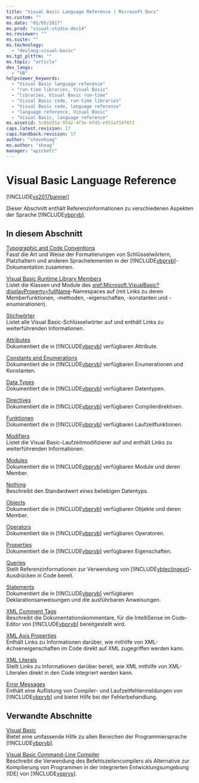 ```yaml
---
title: "Visual Basic Language Reference | Microsoft Docs"
ms.custom: ""
ms.date: "01/05/2017"
ms.prod: "visual-studio-dev14"
ms.reviewer: ""
ms.suite: ""
ms.technology: 
  - "devlang-visual-basic"
ms.tgt_pltfrm: ""
ms.topic: "article"
dev_langs: 
  - "VB"
helpviewer_keywords: 
  - "Visual Basic language reference"
  - "run-time libraries, Visual Basic"
  - "libraries, Visual Basic run-time"
  - "Visual Basic code, run-time libraries"
  - "Visual Basic code, language reference"
  - "language reference, Visual Basic"
  - "Visual Basic, language reference"
ms.assetid: 5c6bd31a-9542-4f3e-bfd5-e951af58f0f2
caps.latest.revision: 17
caps.handback.revision: 17
author: "stevehoag"
ms.author: "shoag"
manager: "wpickett"
---
```

# Visual Basic Language Reference
[!INCLUDE[vs2017banner](../../visual-basic/developing-apps/includes/vs2017banner.md)]

Dieser Abschnitt enthält Referenzinformationen zu verschiedenen Aspekten der Sprache [!INCLUDE[vbprvb](../../csharp/programming-guide/concepts/linq/includes/vbprvb-md.md)].  
  
## In diesem Abschnitt  
 [Typographic and Code Conventions](../../visual-basic/language-reference/typographic-and-code-conventions.md)  
 Fasst die Art und Weise der Formatierungen von Schlüsselwörtern, Platzhaltern und anderen Sprachelementen in der [!INCLUDE[vbprvb](../../csharp/programming-guide/concepts/linq/includes/vbprvb-md.md)]\-Dokumentation zusammen.  
  
 [Visual Basic Runtime Library Members](../../visual-basic/language-reference/runtime-library-members.md)  
 Listet die Klassen und Module des <xref:Microsoft.VisualBasic?displayProperty=fullName>\-Namespaces auf \(mit Links zu deren Memberfunktionen, \-methoden, \-eigenschaften, \-konstanten und \-enumerationen\).  
  
 [Stichwörter](../../visual-basic/language-reference/keywords/index.md)  
 Listet alle Visual Basic\-Schlüsselwörter auf und enthält Links zu weiterführenden Informationen.  
  
 [Attributes](../../visual-basic/language-reference/attributes.md)  
 Dokumentiert die in [!INCLUDE[vbprvb](../../csharp/programming-guide/concepts/linq/includes/vbprvb-md.md)] verfügbaren Attribute.  
  
 [Constants and Enumerations](../../visual-basic/language-reference/constants-and-enumerations.md)  
 Dokumentiert die in [!INCLUDE[vbprvb](../../csharp/programming-guide/concepts/linq/includes/vbprvb-md.md)] verfügbaren Enumerationen und Konstanten.  
  
 [Data Types](../../visual-basic/language-reference/data-types/data-type-summary.md)  
 Dokumentiert die in [!INCLUDE[vbprvb](../../csharp/programming-guide/concepts/linq/includes/vbprvb-md.md)] verfügbaren Datentypen.  
  
 [Directives](../../visual-basic/language-reference/directives/directives.md)  
 Dokumentiert die in [!INCLUDE[vbprvb](../../csharp/programming-guide/concepts/linq/includes/vbprvb-md.md)] verfügbaren Compilerdirektiven.  
  
 [Funktionen](../../visual-basic/language-reference/functions/index.md)  
 Dokumentiert die in [!INCLUDE[vbprvb](../../csharp/programming-guide/concepts/linq/includes/vbprvb-md.md)] verfügbaren Laufzeitfunktionen.  
  
 [Modifiers](../../visual-basic/language-reference/modifiers/index.md)  
 Listet die Visual Basic\-Laufzeitmodifizierer auf und enthält Links zu weiterführenden Informationen.  
  
 [Modules](../../visual-basic/language-reference/modules.md)  
 Dokumentiert die in [!INCLUDE[vbprvb](../../csharp/programming-guide/concepts/linq/includes/vbprvb-md.md)] verfügbaren Module und deren Member.  
  
 [Nothing](../../visual-basic/language-reference/nothing.md)  
 Beschreibt den Standardwert eines beliebigen Datentyps.  
  
 [Objects](../../visual-basic/language-reference/objects/index.md)  
 Dokumentiert die in [!INCLUDE[vbprvb](../../csharp/programming-guide/concepts/linq/includes/vbprvb-md.md)] verfügbaren Objekte und deren Member.  
  
 [Operators](../../visual-basic/language-reference/operators/index.md)  
 Dokumentiert die in [!INCLUDE[vbprvb](../../csharp/programming-guide/concepts/linq/includes/vbprvb-md.md)] verfügbaren Operatoren.  
  
 [Properties](../../visual-basic/language-reference/properties.md)  
 Dokumentiert die in [!INCLUDE[vbprvb](../../csharp/programming-guide/concepts/linq/includes/vbprvb-md.md)] verfügbaren Eigenschaften.  
  
 [Queries](../../visual-basic/language-reference/queries/queries.md)  
 Stellt Referenzinformationen zur Verwendung von [!INCLUDE[vbteclinqext](../../csharp/getting-started/includes/vbteclinqext-md.md)]\-Ausdrücken in Code bereit.  
  
 [Statements](../../visual-basic/language-reference/statements/index.md)  
 Dokumentiert die in [!INCLUDE[vbprvb](../../csharp/programming-guide/concepts/linq/includes/vbprvb-md.md)] verfügbaren Deklarationsanweisungen und die ausführbaren Anweisungen.  
  
 [XML Comment Tags](../../visual-basic/language-reference/xmldoc/recommended-xml-tags-for-documentation-comments.md)  
 Beschreibt die Dokumentationskommentare, für die IntelliSense im Code\-Editor von [!INCLUDE[vbprvb](../../csharp/programming-guide/concepts/linq/includes/vbprvb-md.md)] bereitgestellt wird.  
  
 [XML Axis Properties](../../visual-basic/language-reference/xml-axis/xml-axis-properties.md)  
 Enthält Links zu Informationen darüber, wie mithilfe von XML\-Achseneigenschaften im Code direkt auf XML zugegriffen werden kann.  
  
 [XML Literals](../../visual-basic/language-reference/xml-literals/index.md)  
 Stellt Links zu Informationen darüber bereit, wie XML mithilfe von XML\-Literalen direkt in den Code integriert werden kann.  
  
 [Error Messages](../../visual-basic/language-reference/error-messages/index.md)  
 Enthält eine Auflistung von Compiler\- und Laufzeitfehlermeldungen von [!INCLUDE[vbprvb](../../csharp/programming-guide/concepts/linq/includes/vbprvb-md.md)] und bietet Hilfe bei der Fehlerbehandlung.  
  
## Verwandte Abschnitte  
 [Visual Basic](../../visual-basic/index.md)  
 Bietet eine umfassende Hilfe zu allen Bereichen der Programmiersprache [!INCLUDE[vbprvb](../../csharp/programming-guide/concepts/linq/includes/vbprvb-md.md)].  
  
 [Visual Basic Command\-Line Compiler](../../visual-basic/reference/command-line-compiler/index.md)  
 Beschreibt die Verwendung des Befehlszeilencompilers als Alternative zur Kompilierung von Programmen in der integrierten Entwicklungsumgebung \(IDE\) von [!INCLUDE[vsprvs](../../csharp/includes/vsprvs-md.md)].
